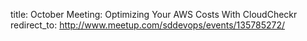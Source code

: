 title: October Meeting: Optimizing Your AWS Costs With CloudCheckr
redirect_to: http://www.meetup.com/sddevops/events/135785272/